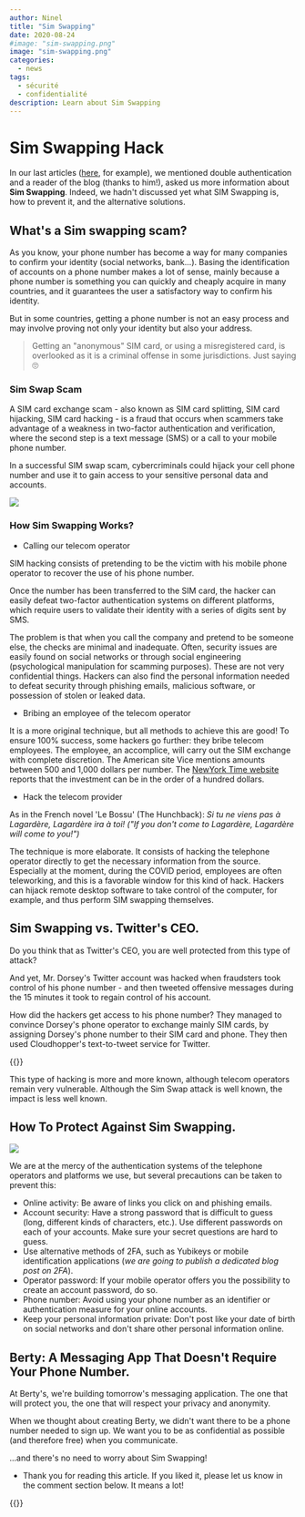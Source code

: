```yaml
---
author: Ninel
title: "Sim Swapping"
date: 2020-08-24
#image: "sim-swapping.png"
image: "sim-swapping.png"
categories:
  - news
tags:
  - sécurité
  - confidentialité
description: Learn about Sim Swapping
---
```


# Sim Swapping Hack

In our last articles ([here](https://berty.tech/blog/create-strong-password/), for example), we mentioned double authentication and a reader of the blog (thanks to him!), asked us more information about **Sim Swapping**. Indeed, we hadn't discussed yet what SIM Swapping is, how to prevent it, and the alternative solutions.

## What's a Sim swapping scam?

As you know, your phone number has become a way for many companies to confirm your identity (social networks, bank...). Basing the identification of accounts on a phone number makes a lot of sense, mainly because a phone number is something you can quickly and cheaply acquire in many countries, and it guarantees the user a satisfactory way to confirm his identity.

But in some countries, getting a phone number is not an easy process and may involve proving not only your identity but also your address.

> Getting an "anonymous" SIM card, or using a misregistered card, is overlooked as it is a criminal offense in some jurisdictions. Just saying 🙄


### Sim Swap Scam

A SIM card exchange scam - also known as SIM card splitting, SIM card hijacking, SIM card hacking - is a fraud that occurs when scammers take advantage of a weakness in two-factor authentication and verification, where the second step is a text message (SMS) or a call to your mobile phone number.

In a successful SIM swap scam, cybercriminals could hijack your cell phone number and use it to gain access to your sensitive personal data and accounts.

![](https://i.imgur.com/NVNeSue.jpg)


### How Sim Swapping Works?

* Calling our telecom operator

SIM hacking consists of pretending to be the victim with his mobile phone operator to recover the use of his phone number.

Once the number has been transferred to the SIM card, the hacker can easily defeat two-factor authentication systems on different platforms, which require users to validate their identity with a series of digits sent by SMS.

The problem is that when you call the company and pretend to be someone else, the checks are minimal and inadequate. Often, security issues are easily found on social networks or through social engineering (psychological manipulation for scamming purposes). These are not very confidential things. Hackers can also find the personal information needed to defeat security through phishing emails, malicious software, or possession of stolen or leaked data.

* Bribing an employee of the telecom operator

It is a more original technique, but all methods to achieve this are good! To ensure 100% success, some hackers go further: they bribe telecom employees. The employee, an accomplice, will carry out the SIM exchange with complete discretion. The American site Vice mentions amounts between 500 and 1,000 dollars per number. The [NewYork Time website](https://www.nytimes.com/2019/09/05/technology/sim-swap-jack-dorsey-hack.html) reports that the investment can be in the order of a hundred dollars.

* Hack the telecom provider

As in the French novel 'Le Bossu' (The Hunchback): _Si tu ne viens pas à Lagardère, Lagardère ira à toi! ("If you don't come to Lagardère, Lagardère will come to you!")_

The technique is more elaborate. It consists of hacking the telephone operator directly to get the necessary information from the source. Especially at the moment, during the COVID period, employees are often teleworking, and this is a favorable window for this kind of hack. Hackers can hijack remote desktop software to take control of the computer, for example, and thus perform SIM swapping themselves.


## Sim Swapping vs. Twitter's CEO.


Do you think that as Twitter's CEO, you are well protected from this type of attack?

And yet, Mr. Dorsey's Twitter account was hacked when fraudsters took control of his phone number - and then tweeted offensive messages during the 15 minutes it took to regain control of his account.

How did the hackers get access to his phone number? They managed to convince Dorsey's phone operator to exchange mainly SIM cards, by assigning Dorsey's phone number to their SIM card and phone. They then used Cloudhopper's text-to-tweet service for Twitter.

{{<tweet id="1169334339672231936">}}

This type of hacking is more and more known, although telecom operators remain very vulnerable. Although the Sim Swap attack is well known, the impact is less well known.


## How To Protect Against Sim Swapping.

![](https://i.imgur.com/FxjD4qV.jpg)


We are at the mercy of the authentication systems of the telephone operators and platforms we use, but several precautions can be taken to prevent this:

* Online activity: Be aware of links you click on and phishing emails.
* Account security: Have a strong password that is difficult to guess (long, different kinds of characters, etc.). Use different passwords on each of your accounts. Make sure your secret questions are hard to guess.
* Use alternative methods of 2FA, such as Yubikeys or mobile identification applications (_we are going to publish a dedicated blog post on 2FA_).
* Operator password: If your mobile operator offers you the possibility to create an account password, do so.
* Phone number: Avoid using your phone number as an identifier or authentication measure for your online accounts.
* Keep your personal information private: Don't post like your date of birth on social networks and don't share other personal information online.

## Berty: A Messaging App That Doesn't Require Your Phone Number.

At Berty's, we're building tomorrow's messaging application. The one that will protect you, the one that will respect your privacy and anonymity.

When we thought about creating Berty, we didn't want there to be a phone number needed to sign up. We want you to be as confidential as possible (and therefore free) when you communicate.

...and there's no need to worry about Sim Swapping!

* Thank you for reading this article. If you liked it, please let us know in the comment section below. It means a lot!



{{<tweet id="1291024965630939136">}}

